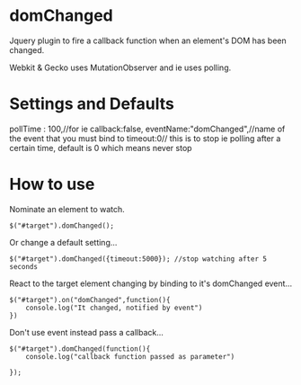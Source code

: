 domChanged
==========

Jquery plugin to fire a callback function when an element's DOM has been changed.

Webkit & Gecko uses MutationObserver and ie uses polling.

Settings and Defaults
=====================

pollTime : 100,//for ie
callback:false,
eventName:"domChanged",//name of the event that you must bind to
timeout:0// this is to stop ie polling after a certain time, default is 0 which means never stop

How to use
==========

Nominate an element to watch.
```
$("#target").domChanged();
```
Or change a default setting...
```
$("#target").domChanged({timeout:5000}); //stop watching after 5 seconds
```
React to the target element changing by binding to it's domChanged event...
```
$("#target").on("domChanged",function(){
    console.log("It changed, notified by event")
})
```
Don't use event instead pass a callback...
```
$("#target").domChanged(function(){
    console.log("callback function passed as parameter")

});
```
